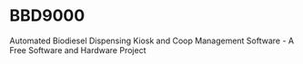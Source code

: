 BBD9000
=======

Automated Biodiesel Dispensing Kiosk and Coop Management Software - A Free Software and Hardware Project
